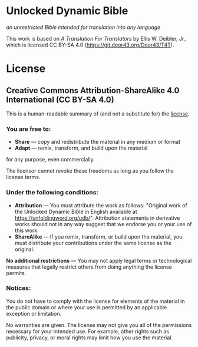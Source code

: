 # Unlocked Dynamic Bible

*an unrestricted Bible intended for translation into any language*

This work is based on *A Translation For Translators* by Ellis W. Deibler, Jr., which is licensed CC BY-SA 4.0 (https://git.door43.org/Door43/T4T).

# License
## Creative Commons Attribution-ShareAlike 4.0 International (CC BY-SA 4.0)

This is a human-readable summary of (and not a substitute for) the [license](http://creativecommons.org/licenses/by-sa/4.0/).

### You are free to:

 * **Share** — copy and redistribute the material in any medium or format
 * **Adapt** — remix, transform, and build upon the material 

for any purpose, even commercially.

The licensor cannot revoke these freedoms as long as you follow the license terms.

### Under the following conditions:

 * **Attribution** — You must attribute the work as follows: "Original work of the Unlocked Dynamic Bible in English available at https://unfoldingword.org/udb/". Attribution statements in derivative works should not in any way suggest that we endorse you or your use of this work.
 * **ShareAlike** — If you remix, transform, or build upon the material, you must distribute your contributions under the same license as the original.

**No additional restrictions** — You may not apply legal terms or technological measures that legally restrict others from doing anything the license permits.

### Notices:

You do not have to comply with the license for elements of the material in the public domain or where your use is permitted by an applicable exception or limitation.

No warranties are given. The license may not give you all of the permissions necessary for your intended use. For example, other rights such as publicity, privacy, or moral rights may limit how you use the material.

